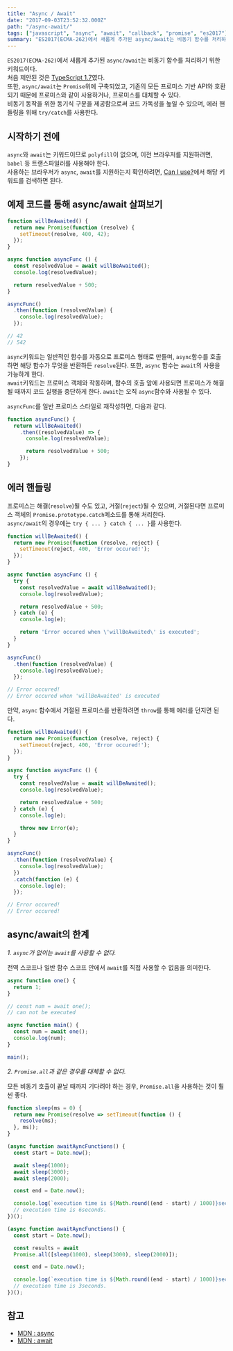 ```yaml
---
title: "Async / Await"
date: "2017-09-03T23:52:32.000Z"
path: "/async-await/"
tags: ["javascript", "async", "await", "callback", "promise", "es2017"]
summary: "ES2017(ECMA-262)에서 새롭게 추가된 async/await는 비동기 함수를 처리하기 위한 키워드이다. 처음 제안된 것은 TypeScript 1.7였다.  또한, async/await는 Promise위에 구축되었고, 기존의 모든 프로미스 기반 API와 호환되기 때문에 프로미스와 같이 사용하거나, 프로미스를 대체할 수 있다."
---
```


`ES2017(ECMA-262)`에서 새롭게 추가된 `async/await`는 비동기 함수를 처리하기 위한 키워드이다.<br />
처음 제안된 것은 [TypeScript 1.7](https://blogs.msdn.microsoft.com/typescript/2015/11/30/announcing-typescript-1-7/)였다.<br />
또한, `async/await`는 `Promise`위에 구축되었고, 기존의 모든 프로미스 기반 API와 호환되기 때문에 프로미스와 같이 사용하거나, 프로미스를 대체할 수 있다.<br />
비동기 동작을 위한 동기식 구문을 제공함으로써 코드 가독성을 높일 수 있으며, 에러 핸들링을 위해 `try/catch`를 사용한다.

## 시작하기 전에
`async`와 `await`는 키워드이므로 `polyfill`이 없으며, 이전 브라우저를 지원하려면, `babel` 등 트랜스파일러를 사용해야 한다.<br />
사용하는 브라우저가 `async`, `await`를 지원하는지 확인하려면, [Can I use?](http://caniuse.com/)에서 해당 키워드를 검색하면 된다.

## 예제 코드를 통해 async/await 살펴보기
```js
function willBeAwaited() {
  return new Promise(function (resolve) {
    setTimeout(resolve, 400, 42);
  });
}

async function asyncFunc () {
  const resolvedValue = await willBeAwaited();
  console.log(resolvedValue);

  return resolvedValue + 500;
}

asyncFunc()
  .then(function (resolvedValue) {
    console.log(resolvedValue);
  });

// 42
// 542
```

`async`키워드는 일반적인 함수를 자동으로 프로미스 형태로 만들며, `async`함수를 호출하면 해당 함수가 무엇을 반환하든 `resolve`된다. 또한, `async` 함수는 `await`의 사용을 가능하게 한다.<br />
`await`키워드는 프로미스 객체와 작동하며, 함수의 호출 앞에 사용되면 프로미스가 해결될 때까지 코드 실행을 중단하게 한다. `await`는 오직 `async`함수와 사용될 수 있다.

`asyncFunc`를 일반 프로미스 스타일로 재작성하면, 다음과 같다.

```js
function asyncFunc() {
  return willBeAwaited()
    .then((resolvedValue) => {
      console.log(resolvedValue);

      return resolvedValue + 500;
    });
}
```

## 에러 핸들링
프로미스는 해결(`resolve`)될 수도 있고, 거절(`reject`)될 수 있으며, 거절된다면 프로미스 객체의 `Promise.prototype.catch`메소드를 통해 처리한다.<br />
`async/await`의 경우에는 `try { ... } catch { ... }`를 사용한다.

```js
function willBeAwaited() {
  return new Promise(function (resolve, reject) {
    setTimeout(reject, 400, 'Error occured!');
  });
}

async function asyncFunc () {
  try {
    const resolvedValue = await willBeAwaited();
    console.log(resolvedValue);

    return resolvedValue + 500;
  } catch (e) {
    console.log(e);

    return 'Error occured when \'willBeAwaited\' is executed';
  }
}

asyncFunc()
  .then(function (resolvedValue) {
    console.log(resolvedValue);
  });

// Error occured!
// Error occured when 'willBeAwaited' is executed
```

만약, `async` 함수에서 거절된 프로미스를 반환하려면 `throw`를 통해 에러를 던지면 된다.

```js
function willBeAwaited() {
  return new Promise(function (resolve, reject) {
    setTimeout(reject, 400, 'Error occured!');
  });
}

async function asyncFunc () {
  try {
    const resolvedValue = await willBeAwaited();
    console.log(resolvedValue);

    return resolvedValue + 500;
  } catch (e) {
    console.log(e);

    throw new Error(e);
  }
}

asyncFunc()
  .then(function (resolvedValue) {
    console.log(resolvedValue);
  })
  .catch(function (e) {
    console.log(e);
  });

// Error occured!
// Error occured!
```

## async/await의 한계
*1. `async`가 없이는 `await`를 사용할 수 없다.*

전역 스코프나 일반 함수 스코프 안에서 `await`를 직접 사용할 수 없음을 의미한다.

```js
async function one() {
  return 1;
}

// const num = await one();
// can not be executed

async function main() {
  const num = await one();
  console.log(num);
}

main();
```

*2. `Promise.all`과 같은 경우를 대체할 수 없다.*

모든 비동기 호출이 끝날 때까지 기다려야 하는 경우, `Promise.all`을 사용하는 것이 훨씬 좋다.

```js
function sleep(ms = 0) {
  return new Promise(resolve => setTimeout(function () {
    resolve(ms);
  }, ms));
}

(async function awaitAyncFunctions() {
  const start = Date.now();

  await sleep(1000);
  await sleep(3000);
  await sleep(2000);

  const end = Date.now();

  console.log(`execution time is ${Math.round((end - start) / 1000)}seconds.`);
  // execution time is 6seconds.
})();

(async function awaitAyncFunctions() {
  const start = Date.now();

  const results = await
  Promise.all([sleep(1000), sleep(3000), sleep(2000)]);

  const end = Date.now();

  console.log(`execution time is ${Math.round((end - start) / 1000)}seconds.`);
  // execution time is 3seconds.
})();
```

## 참고
- [MDN : async](https://developer.mozilla.org/en-US/docs/Web/JavaScript/Reference/Statements/async_function)
- [MDN : await](https://developer.mozilla.org/en-US/docs/Web/JavaScript/Reference/Operators/await)
